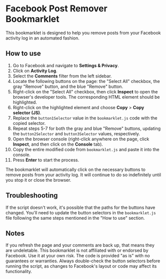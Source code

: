 # Facebook Post Remover Bookmarklet

This bookmarklet is designed to help you remove posts from your Facebook activity log in an automated fashion.

## How to use

1. Go to Facebook and navigate to **Settings & Privacy**.
2. Click on **Activity Log**.
3. Select the **Comments** filter from the left sidebar.
4. Locate the following buttons on the page: the "Select All" checkbox, the gray "Remove" button, and the blue "Remove" button.
5. Right-click on the "Select All" checkbox, then click **Inspect** to open the browser's developer tools. The corresponding HTML element should be highlighted.
6. Right-click on the highlighted element and choose **Copy** > **Copy selector (JS)**.
7. Replace the `button1Selector` value in the `bookmarklet.js` code with the copied selector.
8. Repeat steps 5-7 for both the gray and blue "Remove" buttons, updating the `button2Selector` and `button3Selector` values, respectively.
9. Open the browser console (right-click anywhere on the page, click **Inspect**, and then click on the **Console** tab).
10. Copy the entire modified code from `bookmarklet.js` and paste it into the console.
11. Press **Enter** to start the process.

The bookmarklet will automatically click on the necessary buttons to remove posts from your activity log. It will continue to do so indefinitely until you stop it or close the browser.

## Troubleshooting

If the script doesn't work, it's possible that the paths for the buttons have changed. You'll need to update the button selectors in the `bookmarklet.js` file following the same steps mentioned in the "How to use" section.

## Notes

If you refresh the page and your comments are back up, that means they are undeletable.
This bookmarklet is not affiliated with or endorsed by Facebook. Use it at your own risk. The code is provided "as is" with no guarantees or warranties. Always double-check the button selectors before running the script, as changes to Facebook's layout or code may affect its functionality.
